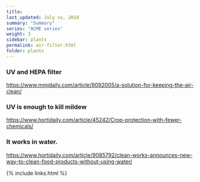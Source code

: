 ```yaml
---
title:  
last_updated: July xx, 2018
summary: "Summary"
series: "ACME series"
weight: 3
sidebar: plants
permalink: air-filter.html
folder: plants
---
```


### UV and HEPA filter
https://www.mmjdaily.com/article/9092005/a-solution-for-keeping-the-air-clean/

### UV is enough to kill mildew
https://www.hortidaily.com/article/45242/Crop-protection-with-fewer-chemicals/

### It works in water. 
https://www.hortidaily.com/article/9085792/clean-works-announces-new-way-to-clean-food-products-without-using-water/

{% include links.html %}
